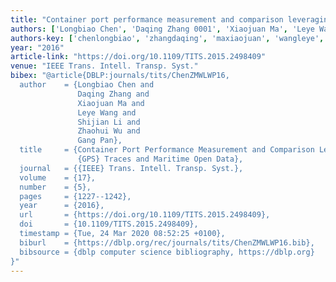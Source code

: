 ```yaml
---
title: "Container port performance measurement and comparison leveraging ship GPS traces and maritime open data"
authors: ['Longbiao Chen', 'Daqing Zhang 0001', 'Xiaojuan Ma', 'Leye Wang', 'Shijian Li', 'Zhaohui Wu 0001', 'Gang Pan 0001']
authors-key: ['chenlongbiao', 'zhangdaqing', 'maxiaojuan', 'wangleye', 'lishijian', 'wuzhaohui', 'pangang']
year: "2016"
article-link: "https://doi.org/10.1109/TITS.2015.2498409"
venue: "IEEE Trans. Intell. Transp. Syst."
bibex: "@article{DBLP:journals/tits/ChenZMWLWP16,
  author    = {Longbiao Chen and
               Daqing Zhang and
               Xiaojuan Ma and
               Leye Wang and
               Shijian Li and
               Zhaohui Wu and
               Gang Pan},
  title     = {Container Port Performance Measurement and Comparison Leveraging Ship
               {GPS} Traces and Maritime Open Data},
  journal   = {{IEEE} Trans. Intell. Transp. Syst.},
  volume    = {17},
  number    = {5},
  pages     = {1227--1242},
  year      = {2016},
  url       = {https://doi.org/10.1109/TITS.2015.2498409},
  doi       = {10.1109/TITS.2015.2498409},
  timestamp = {Tue, 24 Mar 2020 08:52:25 +0100},
  biburl    = {https://dblp.org/rec/journals/tits/ChenZMWLWP16.bib},
  bibsource = {dblp computer science bibliography, https://dblp.org}
}"
---
```

